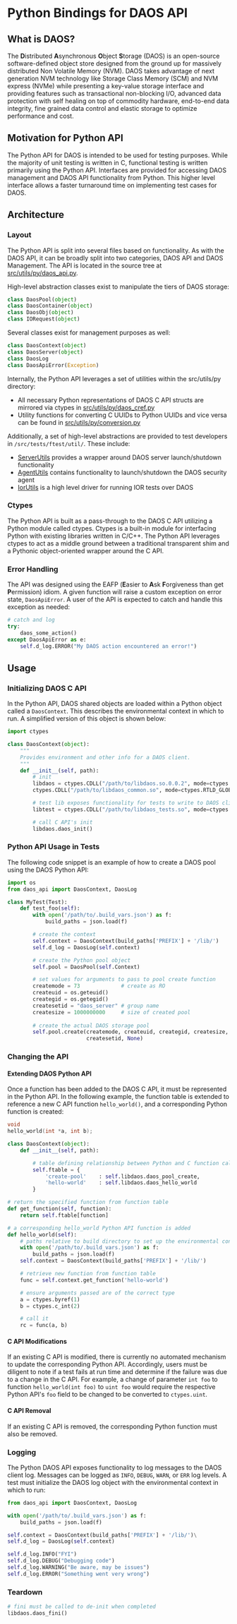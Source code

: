 # Python Bindings for DAOS API

## What is DAOS?

The <b>D</b>istributed <b>A</b>synchronous <b>O</b>bject <b>S</b>torage (DAOS) is an open-source software-defined object store designed from the ground up for massively distributed Non Volatile Memory (NVM). DAOS takes advantage of next generation NVM technology like Storage Class Memory (SCM) and NVM express (NVMe) while presenting a key-value storage interface and providing features such as transactional non-blocking I/O, advanced data protection with self healing on top of commodity hardware, end-to-end data integrity, fine grained data control and elastic storage to optimize performance and cost.

## Motivation for Python API

The Python API for DAOS is intended to be used for testing purposes. While the majority of unit testing is written in C, functional testing is written primarily using the Python API. Interfaces are provided for accessing DAOS management and DAOS API functionality from Python. This higher level interface allows a faster turnaround time on implementing test cases for DAOS.

<!--Extend this section - typical use cases, e.g. want to programmatically create a pool from a python test case.-->

## Architecture

### Layout
The Python API is split into several files based on functionality. As with the DAOS API, it can be broadly split into two categories, DAOS API and DAOS Management. The API is located in the source tree at [src/utils/py/daos_api.py](daos_api.py).

High-level abstraction classes exist to manipulate the tiers of DAOS storage:
```python
class DaosPool(object)
class DaosContainer(object)
class DaosObj(object)
class IORequest(object)
```

Several classes exist for management purposes as well:
```python
class DaosContext(object)
class DaosServer(object)
class DaosLog
class DaosApiError(Exception)
```

Internally, the Python API leverages a set of utilities within the src/utils/py directory:
* All necessary Python representations of DAOS C API structs are mirrored via ctypes in [src/utils/py/daos_cref.py](daos_cref.py)
* Utility functions for converting C UUIDs to Python UUIDs and vice versa can be found in [src/utils/py/conversion.py](conversion.py)

Additionally, a set of high-level abstractions are provided to test developers in `/src/tests/ftest/util/`. These include:
* [ServerUtils](../../tests/ftest/util/ServerUtils.py) provides a wrapper around DAOS server launch/shutdown functionality
* [AgentUtils](../../tests/ftest/util/AgentUtils.py) contains functionality to launch/shutdown the DAOS security agent
* [IorUtils](../../tests/ftest/util/IorUtils.py) is a high level driver for running IOR tests over DAOS

### Ctypes

The Python API is built as a pass-through to the DAOS C API utilizing a Python module called ctypes. Ctypes is a built-in module for interfacing Python with existing libraries written in C/C++. The Python API leverages ctypes to act as a middle ground between a traditional transparent shim and a Pythonic object-oriented wrapper around the C API.

### Error Handling

The API was designed using the EAFP (<b>E</b>asier to <b>A</b>sk <b>F</b>orgiveness than get <b>P</b>ermission) idiom. A given function will raise a custom exception on error state, `DaosApiError`. A user of the API is expected to catch and handle this exception as needed:

```python
# catch and log
try:
    daos_some_action()
except DaosApiError as e:
    self.d_log.ERROR("My DAOS action encountered an error!")
```






<!-- Extend this section:
basic c-types concepts?
how c-types concepts are applied in our api code?
python API object-oriented design?
python API location in source code tree and how split across files?
Also stop using "The Python API" as a sentence opener
-->

## Usage

### Initializing DAOS C API

In the Python API, DAOS shared objects are loaded within a Python object called a `DaosContext`. This describes the environmental context in which to run. A simplified version of this object is shown below:

```python
import ctypes

class DaosContext(object):
    """
    Provides environment and other info for a DAOS client.
    """
    def __init__(self, path):
        # init 
        libdaos = ctypes.CDLL("/path/to/libdaos.so.0.0.2", mode=ctypes.DEFAULT_MODE)
        ctypes.CDLL("/path/to/libdaos_common.so", mode=ctypes.RTLD_GLOBAL)

        # test lib exposes functionality for tests to write to DAOS client log
        libtest = ctypes.CDLL("/path/to/libdaos_tests.so", mode=ctypes.DEFAULT_MODE)

        # call C API's init
        libdaos.daos_init()
```

### Python API Usage in Tests

The following code snippet is an example of how to create a DAOS pool using the DAOS Python API:

<!--Need some better intro sentence/paragraph here, this is rough-->

```python
import os
from daos_api import DaosContext, DaosLog

class MyTest(Test):
    def test_foo(self):
        with open('/path/to/.build_vars.json') as f:
            build_paths = json.load(f)

        # create the context
        self.context = DaosContext(build_paths['PREFIX'] + '/lib/')
        self.d_log = DaosLog(self.context)

        # create the Python pool object
        self.pool = DaosPool(self.Context)

        # set values for arguments to pass to pool create function
        createmode = 73             # create as RO
        createuid = os.geteuid()
        creategid = os.getegid()
        createsetid = "daos_server" # group name
        createsize = 1000000000     # size of created pool
        
        # create the actual DAOS storage pool
        self.pool.create(createmode, createuid, creategid, createsize,
                         createsetid, None)
```

### Changing the API

#### Extending DAOS Python API

<!--Extend this section: Change in C API parameters or function name-->

Once a function has been added to the DAOS C API, it must be represented in the Python API. In the following example, the function table is extended to reference a new C API function `hello_world()`, and a corresponding Python function is created:

```c
void
hello_world(int *a, int b);
```

```python
class DaosContext(object):
    def __init__(self, path):

        # table defining relationship between Python and C function calls
        self.ftable = {
            'create-pool'    : self.libdaos.daos_pool_create,
            'hello-world'    : self.libdaos.daos_hello_world
        }

# return the specified function from function table
def get_function(self, function):
    return self.ftable[function]

# a corresponding hello_world Python API function is added
def hello_world(self):
    # paths relative to build directory to set up the environmental context
    with open('/path/to/.build_vars.json') as f:
        build_paths = json.load(f)
    self.context = DaosContext(build_paths['PREFIX'] + '/lib/')

    # retrieve new function from function table
    func = self.context.get_function('hello-world')

    # ensure arguments passed are of the correct type
    a = ctypes.byref(1)
    b = ctypes.c_int(2)

    # call it
    rc = func(a, b)
```

#### C API Modifications

If an existing C API is modified, there is currently no automated mechanism to update the corresponding Python API. Accordingly, users must be diligent to note if a test fails at run time and determine if the failure was due to a change in the C API. For example, a change of parameter `int foo` to function `hello_world(int foo)` to `uint foo` would require the respective Python API's `foo` field to be changed to be converted to `ctypes.uint`.

#### C API Removal

If an existing C API is removed, the corresponding Python function must also be removed.

### Logging

The Python DAOS API exposes functionality to log messages to the DAOS client log. Messages can be logged as `INFO`, `DEBUG`, `WARN`, or `ERR` log levels. A test must initialize the DAOS log object with the environmental context in which to run:

```python
from daos_api import DaosContext, DaosLog

with open('/path/to/.build_vars.json') as f:
    build_paths = json.load(f)

self.context = DaosContext(build_paths['PREFIX'] + '/lib/')\
self.d_log = DaosLog(self.context)

self.d_log.INFO("FYI")
self.d_log.DEBUG("Debugging code")
self.d_log.WARNING("Be aware, may be issues")
self.d_log.ERROR("Something went very wrong")
```

### Teardown

```python
# fini must be called to de-init when completed
libdaos.daos_fini()
```